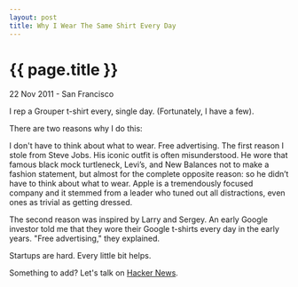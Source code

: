```yaml
---
layout: post
title: Why I Wear The Same Shirt Every Day
---
```


{{ page.title }}
================

<time class="post-date">22 Nov 2011 - San Francisco</time>


I rep a Grouper t-shirt every, single day. (Fortunately, I have a few).

There are two reasons why I do this:

I don't have to think about what to wear.
Free advertising.
The first reason I stole from Steve Jobs. His iconic outfit is often misunderstood. He wore that famous black mock turtleneck, Levi’s, and New Balances not to make a fashion statement, but almost for the complete opposite reason: so he didn’t have to think about what to wear. Apple is a tremendously focused company and it stemmed from a leader who tuned out all distractions, even ones as trivial as getting dressed.

The second reason was inspired by Larry and Sergey. An early Google investor told me that they wore their Google t-shirts every day in the early years. "Free advertising," they explained.

Startups are hard. Every little bit helps.

<footer class="post-footer">
  Something to add? Let's talk on
  <a href='http://news.ycombinator.com/1234'>Hacker News</a>.
</footer>